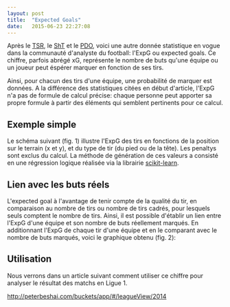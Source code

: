```yaml
---
layout: post
title:  "Expected Goals"
date:   2015-06-23 22:27:08
---
```


<style>
  .hexagon {
    fill: none;
    stroke: #000;
    stroke-width: .2px;
  }

  .axis {
    font: 10px sans-serif;
  }

  .axis path,
  .axis line {
    fill: none;
    stroke: #666;
    shape-rendering: crispEdges;
  }

  .grid {
    stroke: #AAA;
    stroke-dasharray: 2,2;
    shape-rendering: crispEdges;
  }
</style>

<script type="text/javascript" src="/js/posts/2015-06-23-expected-goals.js"></script>

Après le [TSR](/2015/01/28/total-shots-ratio/ "Total Shots Ratio"), le [ShT](/2015/04/07/shots-on-target/ "Shots On Target") et le [PDO](/2015/05/28/pdo/ "PDO"), voici une autre donnée statistique en vogue dans la communauté d'analyste du football:
l'ExpG ou expected goals. Ce chiffre, parfois abrégé xG, représente le nombre de buts qu'une équipe ou un joueur peut éspérer marquer en fonction de ses tirs.

Ainsi, pour chacun des tirs d'une équipe, une probabilité de marquer est données. A la différence des statistiques citées en début d'article, l'ExpG n'a pas de formule de calcul précise:
chaque personne peut apporter sa propre formule à partir des éléments qui semblent pertinents pour ce calcul.

## Exemple simple

Le schéma suivant (fig. 1) illustre l'ExpG des tirs en fonctions de la position sur le terrain (x et y), et du type de tir (du pied ou de la tête). Les penaltys sont exclus du calcul.
La méthode de génération de ces valeurs a consisté en une régression logique réalisée via la librairie [scikit-learn](http://scikit-learn.org/stable/modules/generated/sklearn.linear_model.LogisticRegression.html "Scikit Learn").

<div id="expg_field"></div>

## Lien avec les buts réels

L'expected goal à l'avantage de tenir compte de la qualité du tir, en comparaison au nombre de tirs ou nombre de tirs cadrés, pour lesquels seuls comptent le nombre de tirs.
Ainsi, il est possible d'établir un lien entre l'ExpG d'une équipe et son nombre de buts réellement marqués. En additionnant l'ExpG de chaque tir d'une équipe et en le comparant
avec le nombre de buts marqués, voici le graphique obtenu (fig. 2):

<div id="expg_by_teams"></div>

## Utilisation

Nous verrons dans un article suivant comment utiliser ce chiffre pour analyser le résultat des matchs en Ligue 1.

http://peterbeshai.com/buckets/app/#/leagueView/2014

<script type="text/javascript">
    expgField("#expg_field");
    expgByTeams("#expg_by_teams");
</script>
